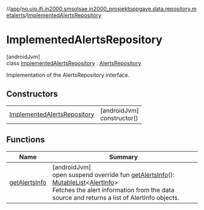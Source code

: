 //[app](../../../index.md)/[no.uio.ifi.in2000.smsolsae.in2000_prosjektoppgave.data.repository.metalerts](../index.md)/[ImplementedAlertsRepository](index.md)

# ImplementedAlertsRepository

[androidJvm]\
class [ImplementedAlertsRepository](index.md) : [AlertsRepository](../-alerts-repository/index.md)

Implementation of the AlertsRepository interface.

## Constructors

| | |
|---|---|
| [ImplementedAlertsRepository](-implemented-alerts-repository.md) | [androidJvm]<br>constructor() |

## Functions

| Name | Summary |
|---|---|
| [getAlertsInfo](get-alerts-info.md) | [androidJvm]<br>open suspend override fun [getAlertsInfo](get-alerts-info.md)(): [MutableList](https://kotlinlang.org/api/latest/jvm/stdlib/kotlin.collections/-mutable-list/index.html)&lt;[AlertInfo](../../no.uio.ifi.in2000.smsolsae.in2000_prosjektoppgave.ui.ui_state/-alert-info/index.md)&gt;<br>Fetches the alert information from the data source and returns a list of AlertInfo objects. |

